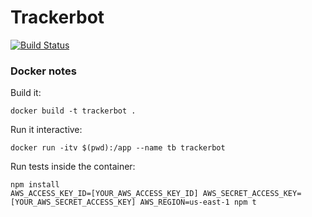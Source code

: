 # Trackerbot

[![Build Status](https://travis-ci.org/xpeppers/trackerbot.svg?branch=master)](https://travis-ci.org/xpeppers/trackerbot)

### Docker notes

Build it:
```
docker build -t trackerbot .
```

Run it interactive:
```
docker run -itv $(pwd):/app --name tb trackerbot
```

Run tests inside the container:
```
npm install
AWS_ACCESS_KEY_ID=[YOUR_AWS_ACCESS_KEY_ID] AWS_SECRET_ACCESS_KEY=[YOUR_AWS_SECRET_ACCESS_KEY] AWS_REGION=us-east-1 npm t
```

